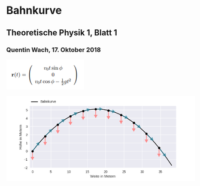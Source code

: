 # Bahnkurve
## Theoretische Physik 1, Blatt 1
### Quentin Wach, 17. Oktober 2018

![Abb.1](./Abbildung_1.png "Vektorgleichung")

![Abb.2](./Abbildung_2.png "Bahnkurve")
